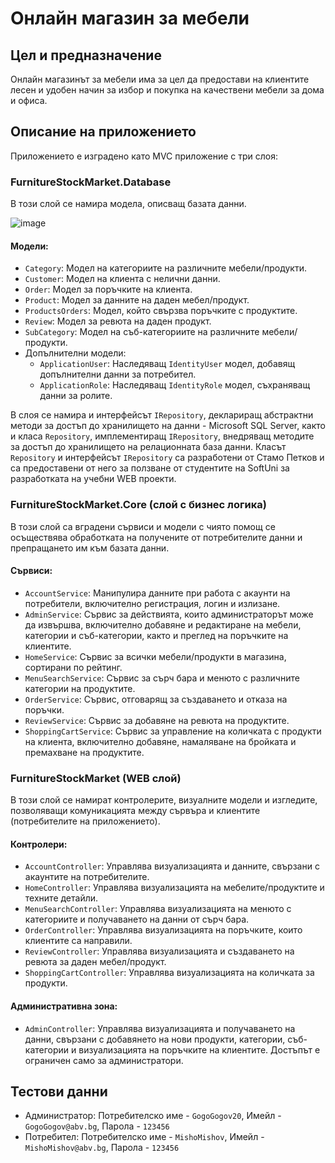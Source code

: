 # Онлайн магазин за мебели

## Цел и предназначение
Онлайн магазинът за мебели има за цел да предостави на клиентите лесен и удобен начин за избор и покупка на качествени мебели за дома и офиса.

## Описание на приложението
Приложението е изградено като MVC приложение с три слоя:

### FurnitureStockMarket.Database
В този слой се намира модела, описващ базата данни.

![image](https://github.com/GeorgiParnarev/FurnitureStockMarket/assets/131038567/dd79ab81-fb99-409e-bce1-b71686886d4a)

#### Модели:
- `Category`: Модел на категориите на различните мебели/продукти.
- `Customer`: Модел на клиента с нелични данни.
- `Order`: Модел за поръчките на клиента.
- `Product`: Модел за данните на даден мебел/продукт.
- `ProductsOrders`: Модел, който свързва поръчките с продуктите.
- `Review`: Модел за ревюта на даден продукт.
- `SubCategory`: Модел на съб-категориите на различните мебели/продукти.
- Допълнителни модели:
  - `ApplicationUser`: Наследяващ `IdentityUser` модел, добавящ допълнителни данни за потребител.
  - `ApplicationRole`: Наследяващ `IdentityRole` модел, съхраняващ данни за ролите.
  
В слоя се намира и интерфейсът `IRepository`, деклариращ абстрактни методи за достъп до хранилището на данни - Microsoft SQL Server, както и класа `Repository`, имплементиращ `IRepository`, внедряващ методите за достъп до хранилището на релационната база данни. Класът `Repository` и интерфейсът `IRepository` са разработени от Стамо Петков и са предоставени от него за ползване от студентите на SoftUni за разработката на учебни WEB проекти.

### FurnitureStockMarket.Core (слой с бизнес логика)
В този слой са вградени сървиси и модели с чиято помощ се осъществява обработката на получените от потребителите данни и препращането им към базата данни.

#### Сървиси:
- `AccountService`: Манипулира данните при работа с акаунти на потребители, включително регистрация, логин и излизане.
- `AdminService`: Сървис за действията, които администраторът може да извършва, включително добавяне и редактиране на мебели, категории и съб-категории, както и преглед на поръчките на клиентите.
- `HomeService`: Сървис за всички мебели/продукти в магазина, сортирани по рейтинг.
- `MenuSearchService`: Сървис за сърч бара и менюто с различните категории на продуктите.
- `OrderService`: Сървис, отговарящ за създаването и отказа на поръчки.
- `ReviewService`: Сървис за добавяне на ревюта на продуктите.
- `ShoppingCartService`: Сървис за управление на количката с продукти на клиента, включително добавяне, намаляване на бройката и премахване на продуктите.

### FurnitureStockMarket (WEB слой)
В този слой се намират контролерите, визуалните модели и изгледите, позволяващи комуникацията между сървъра и клиентите (потребителите на приложението).

#### Контролери:
- `AccountController`: Управлява визуализацията и данните, свързани с акаунтите на потребителите.
- `HomeController`: Управлява визуализацията на мебелите/продуктите и техните детайли.
- `MenuSearchController`: Управлява визуализацията на менюто с категориите и получаването на данни от сърч бара.
- `OrderController`: Управлява визуализацията на поръчките, които клиентите са направили.
- `ReviewController`: Управлява визуализацията и създаването на ревюта за даден мебел/продукт.
- `ShoppingCartController`: Управлява визуализацията на количката за продукти.

#### Административна зона:
- `AdminController`: Управлява визуализацията и получаването на данни, свързани с добавянето на нови продукти, категории, съб-категории и визуализацията на поръчките на клиентите. Достъпът е ограничен само за администратори.

## Тестови данни
- Администратор: Потребителско име - `GogoGogov20`, Имейл - `GogoGogov@abv.bg`, Парола - `123456`
- Потребител: Потребителско име - `MishoMishov`, Имейл - `MishoMishov@abv.bg`, Парола - `123456`

